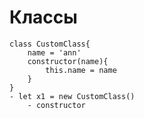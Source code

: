 # Классы
	class CustomClass{
		name = 'ann'
		constructor(name){
			this.name = name
		}
	}
	- let x1 = new CustomClass()
		- constructor